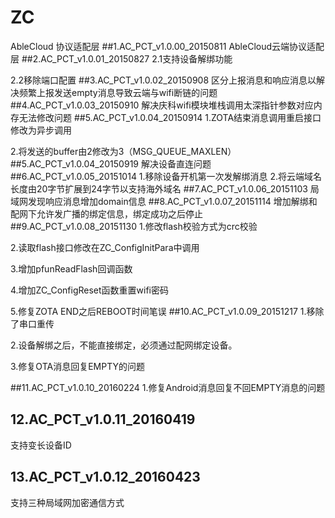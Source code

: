# ZC
AbleCloud 协议适配层
##1.AC_PCT_v1.0.00_20150811
AbleCloud云端协议适配层
##2.AC_PCT_v1.0.01_20150827
2.1支持设备解绑功能

2.2移除端口配置
##3.AC_PCT_v1.0.02_20150908
区分上报消息和响应消息以解决频繁上报发送empty消息导致云端与wifi断链的问题
##4.AC_PCT_v1.0.03_20150910
解决庆科wifi模块堆栈调用太深指针参数对应内存无法修改问题
##5.AC_PCT_v1.0.04_20150914
1.ZOTA结束消息调用重启接口修改为异步调用

2.将发送的buffer由2修改为3（MSG_QUEUE_MAXLEN）
##5.AC_PCT_v1.0.04_20150919
解决设备直连问题
##6.AC_PCT_v1.0.05_20151014
1.移除设备开机第一次发解绑消息
2.将云端域名长度由20字节扩展到24字节以支持海外域名
##7.AC_PCT_v1.0.06_20151103
 局域网发现响应消息增加domain信息
##8.AC_PCT_v1.0.07_20151114
增加解绑和配网下允许发广播的绑定信息，绑定成功之后停止
##9.AC_PCT_v1.0.08_20151130
1.修改flash校验方式为crc校验

2.读取flash接口修改在ZC_ConfigInitPara中调用

3.增加pfunReadFlash回调函数

4.增加ZC_ConfigReset函数重置wifi密码

5.修复ZOTA END之后REBOOT时间笔误
##10.AC_PCT_v1.0.09_20151217
1.移除了串口重传

2.设备解绑之后，不能直接绑定，必须通过配网绑定设备。

3.修复OTA消息回复EMPTY的问题

##11.AC_PCT_v1.0.10_20160224
1.修复Android消息回复不回EMPTY消息的问题

## 12.AC_PCT_v1.0.11_20160419

支持变长设备ID

## 13.AC_PCT_v1.0.12_20160423

支持三种局域网加密通信方式



